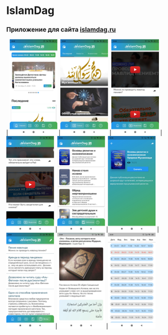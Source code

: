 # IslamDag

### Приложение для сайта [islamdag.ru](http://islamdag.ru/ "Перейти на сайт")

| <img src="https://github.com/glin94/islamdag/blob/master/Android_screenshots/Screenshot_2020-11-02-23-25-48-961_com.selamapp.islamdag.jpg" width="25%"> 
|<img src="https://github.com/glin94/islamdag/blob/master/Android_screenshots/Screenshot_2020-11-02-23-25-59-658_com.selamapp.islamdag.jpg" width="25%"> 
|<img src="https://github.com/glin94/islamdag/blob/master/Android_screenshots/Screenshot_2020-11-02-23-26-04-988_com.selamapp.islamdag.jpg" width="25%">
|<img src="https://github.com/glin94/islamdag/blob/master/Android_screenshots/Screenshot_2020-11-02-23-26-14-935_com.selamapp.islamdag.jpg" width="25%">
|<img src="https://github.com/glin94/islamdag/blob/master/Android_screenshots/Screenshot_2020-11-02-23-26-22-167_com.selamapp.islamdag.jpg" width="25%">
|<img src="https://github.com/glin94/islamdag/blob/master/Android_screenshots/Screenshot_2020-11-02-23-26-25-522_com.selamapp.islamdag.jpg" width="25%">
|<img src="https://github.com/glin94/islamdag/blob/master/Android_screenshots/Screenshot_2020-11-02-23-26-30-800_com.selamapp.islamdag.jpg" width="25%">
|<img src="https://github.com/glin94/islamdag/blob/master/Android_screenshots/Screenshot_2020-11-02-23-28-43-690_com.selamapp.islamdag.jpg" width="25%">
|<img src="https://github.com/glin94/islamdag/blob/master/Android_screenshots/Screenshot_2020-11-02-23-29-06-790_com.selamapp.islamdag.jpg" width="25%">


